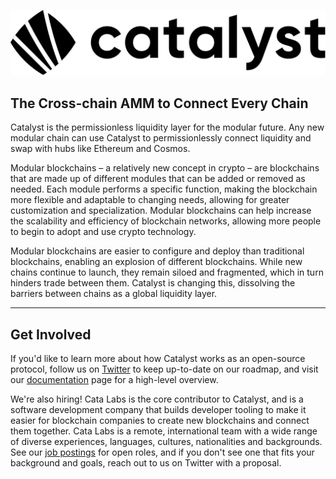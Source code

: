 [![Catalyst](/profile/logo.svg)](https://catalyst.exchange)

## The Cross-chain AMM to Connect Every Chain

Catalyst is the permissionless liquidity layer for the modular future. Any new modular chain can use Catalyst to permissionlessly connect liquidity and swap with hubs like Ethereum and Cosmos.

Modular blockchains – a relatively new concept in crypto – are blockchains that are made up of different modules that can be added or removed as needed. Each module performs a specific function, making the blockchain more flexible and adaptable to changing needs, allowing for greater customization and specialization. Modular blockchains can help increase the scalability and efficiency of blockchain networks, allowing more people to begin to adopt and use crypto technology.

Modular blockchains are easier to configure and deploy than traditional blockchains, enabling an explosion of different blockchains. While new chains continue to launch, they remain siloed and fragmented, which in turn hinders trade between them. Catalyst is changing this, dissolving the barriers between chains as a global liquidity layer.

----------

## Get Involved

If you'd like to learn more about how Catalyst works as an open-source protocol, follow us on [Twitter](https://twitter.com/catalystamm) to keep up-to-date on our roadmap, and visit our [documentation](https://docs.catalyst.exchange/) page for a high-level overview.

We're also hiring! Cata Labs is the core contributor to Catalyst, and is a software development company that builds developer tooling to make it easier for blockchain companies to create new blockchains and connect them together. Cata Labs is a remote, international team with a wide range of diverse experiences, languages, cultures, nationalities and backgrounds. See our [job postings](https://catalabs.notion.site/Join-Cata-Labs-Building-Catalyst-0959a322184e44a9babce8bfe25209b7) for open roles, and if you don't see one that fits your background and goals, reach out to us on Twitter with a proposal.
